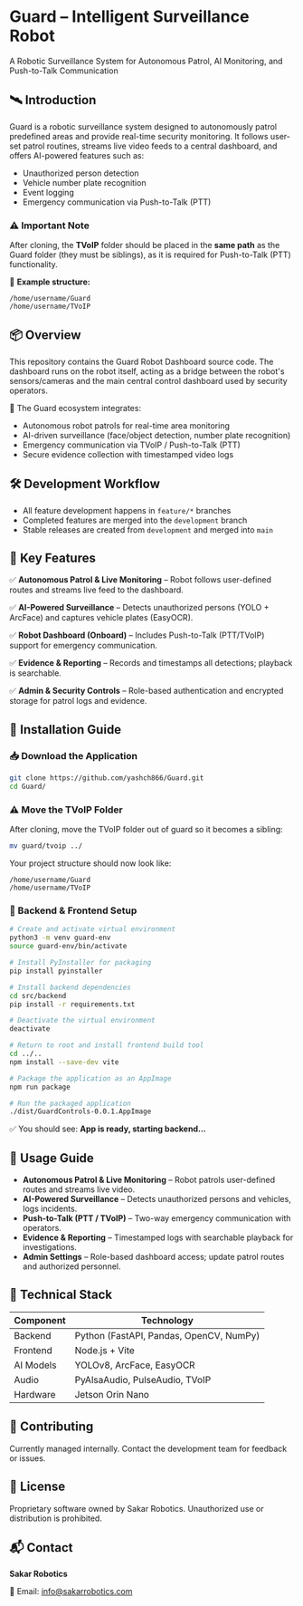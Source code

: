 # Guard – Intelligent Surveillance Robot

A Robotic Surveillance System for Autonomous Patrol, AI Monitoring, and Push-to-Talk Communication

## 🛰️ Introduction

Guard is a robotic surveillance system designed to autonomously patrol predefined areas and provide real-time security monitoring. It follows user-set patrol routines, streams live video feeds to a central dashboard, and offers AI-powered features such as:

- Unauthorized person detection
- Vehicle number plate recognition
- Event logging
- Emergency communication via Push-to-Talk (PTT)

### ⚠️ Important Note

After cloning, the **TVoIP** folder should be placed in the **same path** as the Guard folder (they must be siblings), as it is required for Push-to-Talk (PTT) functionality.

📁 **Example structure:**
```
/home/username/Guard
/home/username/TVoIP
```

## 📦 Overview

This repository contains the Guard Robot Dashboard source code. The dashboard runs on the robot itself, acting as a bridge between the robot's sensors/cameras and the main central control dashboard used by security operators.

🔗 The Guard ecosystem integrates:
- Autonomous robot patrols for real-time area monitoring
- AI-driven surveillance (face/object detection, number plate recognition)
- Emergency communication via TVoIP / Push-to-Talk (PTT)
- Secure evidence collection with timestamped video logs

## 🛠️ Development Workflow

- All feature development happens in `feature/*` branches
- Completed features are merged into the `development` branch
- Stable releases are created from `development` and merged into `main`

## 🌟 Key Features

✅ **Autonomous Patrol & Live Monitoring** – Robot follows user-defined routes and streams live feed to the dashboard.

✅ **AI-Powered Surveillance** – Detects unauthorized persons (YOLO + ArcFace) and captures vehicle plates (EasyOCR).

✅ **Robot Dashboard (Onboard)** – Includes Push-to-Talk (PTT/TVoIP) support for emergency communication.

✅ **Evidence & Reporting** – Records and timestamps all detections; playback is searchable.

✅ **Admin & Security Controls** – Role-based authentication and encrypted storage for patrol logs and evidence.

## 🧰 Installation Guide

### 📥 Download the Application

```bash
git clone https://github.com/yashch866/Guard.git
cd Guard/
```

### ⚠️ Move the TVoIP Folder

After cloning, move the TVoIP folder out of guard so it becomes a sibling:

```bash
mv guard/tvoip ../
```

Your project structure should now look like:
```
/home/username/Guard
/home/username/TVoIP
```

### 🧪 Backend & Frontend Setup

```bash
# Create and activate virtual environment
python3 -m venv guard-env
source guard-env/bin/activate

# Install PyInstaller for packaging
pip install pyinstaller

# Install backend dependencies
cd src/backend
pip install -r requirements.txt

# Deactivate the virtual environment
deactivate

# Return to root and install frontend build tool
cd ../..
npm install --save-dev vite

# Package the application as an AppImage
npm run package

# Run the packaged application
./dist/GuardControls-0.0.1.AppImage
```

✅ You should see: **App is ready, starting backend...**

## 🚀 Usage Guide

- **Autonomous Patrol & Live Monitoring** – Robot patrols user-defined routes and streams live video.
- **AI-Powered Surveillance** – Detects unauthorized persons and vehicles, logs incidents.
- **Push-to-Talk (PTT / TVoIP)** – Two-way emergency communication with operators.
- **Evidence & Reporting** – Timestamped logs with searchable playback for investigations.
- **Admin Settings** – Role-based dashboard access; update patrol routes and authorized personnel.

## 🧱 Technical Stack

| Component | Technology |
|-----------|-----------|
| Backend | Python (FastAPI, Pandas, OpenCV, NumPy) |
| Frontend | Node.js + Vite |
| AI Models | YOLOv8, ArcFace, EasyOCR |
| Audio | PyAlsaAudio, PulseAudio, TVoIP |
| Hardware | Jetson Orin Nano |

## 🤝 Contributing

Currently managed internally. Contact the development team for feedback or issues.

## 📜 License

Proprietary software owned by Sakar Robotics. Unauthorized use or distribution is prohibited.

## 📬 Contact

**Sakar Robotics**

📧 Email: info@sakarrobotics.com
